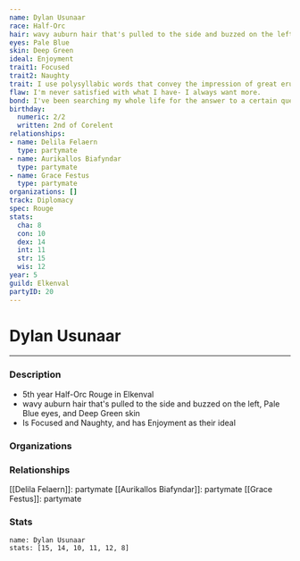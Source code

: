 ```yaml
---
name: Dylan Usunaar
race: Half-Orc
hair: wavy auburn hair that's pulled to the side and buzzed on the left
eyes: Pale Blue
skin: Deep Green
ideal: Enjoyment
trait1: Focused
trait2: Naughty
trait: I use polysyllabic words that convey the impression of great erudition.
flaw: I'm never satisfied with what I have- I always want more.
bond: I've been searching my whole life for the answer to a certain question.
birthday:
  numeric: 2/2
  written: 2nd of Corelent
relationships:
- name: Delila Felaern
  type: partymate
- name: Aurikallos Biafyndar
  type: partymate
- name: Grace Festus
  type: partymate
organizations: []
track: Diplomacy
spec: Rouge
stats:
  cha: 8
  con: 10
  dex: 14
  int: 11
  str: 15
  wis: 12
year: 5
guild: Elkenval
partyID: 20
---
```

# Dylan Usunaar
---
### Description
- 5th year Half-Orc Rouge in Elkenval
- wavy auburn hair that's pulled to the side and buzzed on the left, Pale Blue eyes, and Deep Green skin
- Is Focused and Naughty, and has Enjoyment as their ideal

### Organizations
### Relationships
[[Delila Felaern]]: partymate
[[Aurikallos Biafyndar]]: partymate
[[Grace Festus]]: partymate
### Stats
```statblock
name: Dylan Usunaar
stats: [15, 14, 10, 11, 12, 8]
```